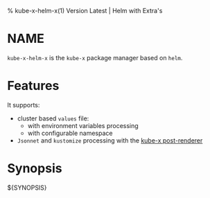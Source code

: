 % kube-x-helm-x(1) Version Latest | Helm with Extra's
# NAME

`kube-x-helm-x` is the `kube-x` package manager based on `helm`. 


# Features

It supports:
* cluster based `values` file:
  * with environment variables processing
  * with configurable namespace
* `Jsonnet` and `kustomize` processing with the [kube-x post-renderer](kube-x-helm-post-renderer.md)

# Synopsis

${SYNOPSIS}